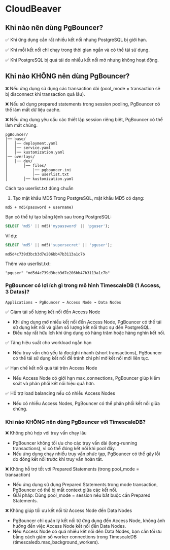 # CloudBeaver

## Khi nào nên dùng PgBouncer?

✅ Khi ứng dụng cần rất nhiều kết nối nhưng PostgreSQL bị giới hạn.

✅ Khi mỗi kết nối chỉ chạy trong thời gian ngắn và có thể tái sử dụng.

✅ Khi PostgreSQL bị quá tải do nhiều kết nối mở nhưng không hoạt động.

##  Khi nào KHÔNG nên dùng PgBouncer?

❌ Nếu ứng dụng sử dụng các transaction dài (pool_mode = transaction sẽ bị disconnect khi transaction quá lâu).

❌ Nếu sử dụng prepared statements trong session pooling, PgBouncer có thể làm mất dữ liệu cache.

❌ Nếu ứng dụng yêu cầu các thiết lập session riêng biệt, PgBouncer có thể làm mất chúng.

```plaintext
pgBouncer/
│── base/
│   │── deployment.yaml
│   │── service.yaml
│   │── kustomization.yaml
│── overlays/
│   │── dev/
│       │── files/
│           │── pgbouncer.ini
│           │── userlist.txt
│       │── kustomization.yaml
```


Cách tạo userlist.txt đúng chuẩn
1. Tạo mật khẩu MD5
Trong PostgreSQL, mật khẩu MD5 có dạng:

```plaintext
md5 + md5(password + username)
```

Bạn có thể tự tạo bằng lệnh sau trong PostgreSQL:

```sql
SELECT 'md5' || md5('mypassword' || 'pguser');
```

Ví dụ:

```sql
SELECT 'md5' || md5('supersecret' || 'pguser');
```

```plaintext
md5d4c739d3bcb3d7e206bb47b3113a1c7b
```

Thêm vào userlist.txt:

```plaintext
"pguser" "md5d4c739d3bcb3d7e206bb47b3113a1c7b"
```

### PgBouncer có lợi ích gì trong mô hình TimescaleDB (1 Access, 3 Datas)?

```plaintext
Applications → PgBouncer → Access Node → Data Nodes
```

✅ Giảm tải số lượng kết nối đến Access Node
- Khi ứng dụng mở nhiều kết nối đến Access Node, PgBouncer có thể tái sử dụng kết nối và giảm số lượng kết nối thực sự đến PostgreSQL.
- Điều này rất hữu ích khi ứng dụng có hàng trăm hoặc hàng nghìn kết nối.

✅ Tăng hiệu suất cho workload ngắn hạn
- Nếu truy vấn chủ yếu là đọc/ghi nhanh (short transactions), PgBouncer có thể tái sử dụng kết nối để tránh chi phí mở kết nối mới liên tục.

✅ Hạn chế kết nối quá tải trên Access Node
- Nếu Access Node có giới hạn max_connections, PgBouncer giúp kiểm soát và phân phối kết nối hiệu quả hơn.

✅ Hỗ trợ load balancing nếu có nhiều Access Nodes
- Nếu có nhiều Access Nodes, PgBouncer có thể phân phối kết nối giữa chúng.

### Khi nào KHÔNG nên dùng PgBouncer với TimescaleDB?

❌ Không phù hợp với truy vấn chạy lâu
- PgBouncer không tối ưu cho các truy vấn dài (long-running transactions), vì có thể đóng kết nối khi pool đầy.
- Nếu ứng dụng chạy nhiều truy vấn phức tạp, PgBouncer có thể gây lỗi do đóng kết nối trước khi truy vấn hoàn tất.

❌ Không hỗ trợ tốt với Prepared Statements (trong pool_mode = transaction)
- Nếu ứng dụng sử dụng Prepared Statements trong mode transaction, PgBouncer có thể bị mất context giữa các kết nối.
- Giải pháp: Dùng pool_mode = session nếu bắt buộc cần Prepared Statements.

❌ Không giúp tối ưu kết nối từ Access Node đến Data Nodes
- PgBouncer chỉ quản lý kết nối từ ứng dụng đến Access Node, không ảnh hưởng đến việc Access Node kết nối đến Data Nodes.
- Nếu Access Node có quá nhiều kết nối đến Data Nodes, bạn cần tối ưu bằng cách giảm số worker connections trong TimescaleDB (timescaledb.max_background_workers).
